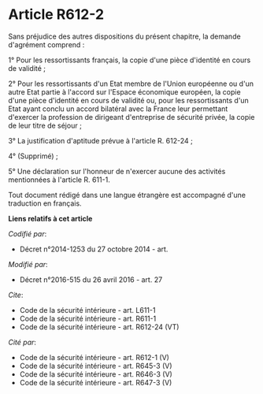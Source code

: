 # Article R612-2

Sans préjudice des autres dispositions du présent chapitre, la demande d'agrément comprend : 

1° Pour les ressortissants français, la copie d'une pièce d'identité en cours de validité ; 

2° Pour les ressortissants d'un Etat membre de l'Union européenne ou d'un autre Etat partie à l'accord sur l'Espace
économique européen, la copie d'une pièce d'identité en cours de validité ou, pour les ressortissants d'un Etat ayant conclu
un accord bilatéral avec la France leur permettant d'exercer la profession de dirigeant d'entreprise de sécurité privée, la
copie de leur titre de séjour ; 

3° La justification d'aptitude prévue à l'article R. 612-24 ; 

4° (Supprimé) ; 

5° Une déclaration sur l'honneur de n'exercer aucune des activités mentionnées à l'article R. 611-1. 

Tout document rédigé dans une langue étrangère est accompagné d'une traduction en français.

**Liens relatifs à cet article**

_Codifié par_:

  - Décret n°2014-1253 du 27 octobre 2014 - art.

_Modifié par_:

  - Décret n°2016-515 du 26 avril 2016 - art. 27

_Cite_:

  - Code de la sécurité intérieure - art. L611-1
  - Code de la sécurité intérieure - art. R611-1
  - Code de la sécurité intérieure - art. R612-24 (VT)

_Cité par_:

  - Code de la sécurité intérieure - art. R612-1 (V)
  - Code de la sécurité intérieure - art. R645-3 (V)
  - Code de la sécurité intérieure - art. R646-3 (V)
  - Code de la sécurité intérieure - art. R647-3 (V)
